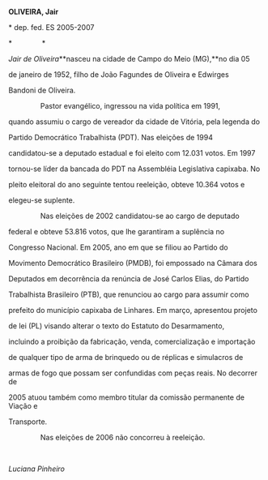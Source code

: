 **OLIVEIRA, Jair**



\* dep. fed. ES 2005-2007



*               *



*Jair de Oliveira***nasceu na cidade de Campo do Meio (MG),**no dia 05

de janeiro de 1952, filho de João Fagundes de Oliveira e Edwirges

Bandoni de Oliveira.



                Pastor evangélico, ingressou na vida política em 1991,

quando assumiu o cargo de vereador da cidade de Vitória, pela legenda do

Partido Democrático Trabalhista (PDT). Nas eleições de 1994

candidatou-se a deputado estadual e foi eleito com 12.031 votos. Em 1997

tornou-se líder da bancada do PDT na Assembléia Legislativa capixaba. No

pleito eleitoral do ano seguinte tentou reeleição, obteve 10.364 votos e

elegeu-se suplente.



                Nas eleições de 2002 candidatou-se ao cargo de deputado

federal e obteve 53.816 votos, que lhe garantiram a suplência no

Congresso Nacional. Em 2005, ano em que se filiou ao Partido do

Movimento Democrático Brasileiro (PMDB), foi empossado na Câmara dos

Deputados em decorrência da renúncia de José Carlos Elias, do Partido

Trabalhista Brasileiro (PTB), que renunciou ao cargo para assumir como

prefeito do município capixaba de Linhares. Em março, apresentou projeto

de lei (PL) visando alterar o texto do Estatuto do Desarmamento,

incluindo a proibição da fabricação, venda, comercialização e importação

de qualquer tipo de arma de brinquedo ou de réplicas e simulacros de

armas de fogo que possam ser confundidas com peças reais. No decorrer de

2005 atuou também como membro titular da comissão permanente de Viação e

Transporte.



                Nas eleições de 2006 não concorreu à reeleição.



               



*Luciana Pinheiro*



 



